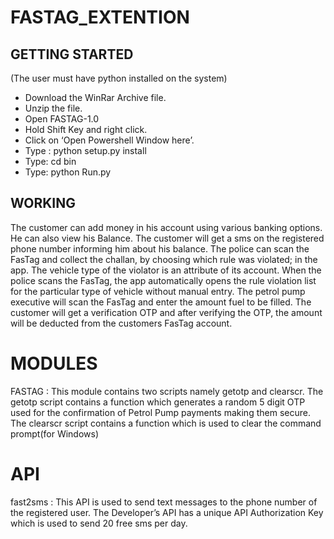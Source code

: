 # FASTAG_EXTENTION

## GETTING STARTED

(The user must have python installed on the system)

+  Download the WinRar Archive file.
+  Unzip the file.
+  Open FASTAG-1.0
+  Hold Shift Key and right click.
+  Click on ‘Open Powershell Window here’.
+  Type : python setup.py install
+  Type: cd bin
+  Type: python Run.py


## WORKING

The customer can add money in his account using various banking options. He can also view his
Balance. The customer will get a sms on the registered phone number informing him about his
balance.
The police can scan the FasTag and collect the challan, by choosing which rule was violated; in the
app. The vehicle type of the violator is an attribute of its account. When the police scans the FasTag, 
the app automatically opens the rule violation list for the particular type of vehicle without manual
entry.
The petrol pump executive will scan the FasTag and enter the amount fuel to be filled. The
customer will get a verification OTP and after verifying the OTP, the amount will be deducted from
the customers FasTag account. 

# MODULES

FASTAG : This module contains two scripts namely getotp and clearscr.
The getotp script contains a function which generates a random 5 digit OTP used for the
confirmation of Petrol Pump payments making them secure.
The clearscr script contains a function which is used to clear the command prompt(for Windows)

# API

fast2sms : This API is used to send text messages to the phone number of the registered user.
The Developer’s API has a unique API Authorization Key which is used to send 20 free sms per day. 


